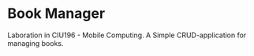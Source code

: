 # Book Manager

Laboration in CIU196 - Mobile Computing.
A Simple CRUD-application for managing books.

